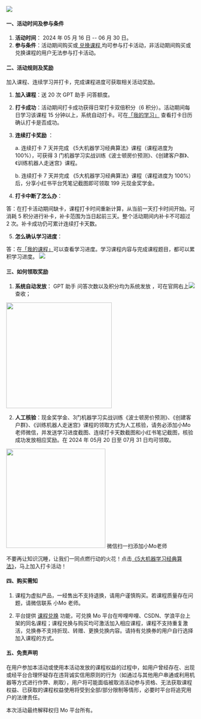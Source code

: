  ![](https://imgbed.momodel.cn/mo/1024/banner.png)

#### 一、活动时间及参与条件

1. **活动时间**： 2024 年 05 月 16 日 -- 06 月 30 日。
2. **参与条件**：活动期间购买或[ 兑换课程 ](https://momodel.cn/docs/#/zh-cn/%E5%8A%9F%E8%83%BD%E4%BB%8B%E7%BB%8D?id=%e8%af%be%e7%a8%8b%e5%85%91%e6%8d%a2%ef%bc%88redeem%ef%bc%89)均可参与打卡活动，非活动期间购买或兑换课程的用户无法参与打卡活动。

#### 二、活动规则及奖励

加入课程、连续学习并打卡，完成课程进度可获取相关活动奖励。

1. **加入课程**：送 20 次 GPT 助手 问答额度。

2. **打卡成功**：活动期间打卡成功获得日常打卡双倍积分（6 积分）。活动期间每日学习该课程 15 分钟以上，系统自动打卡。可在[「我的学习」](https://momodel.cn/my_study) 查看打卡日历确认打卡是否成功。

3. **连续打卡奖励** ：
   
   a. 连续打卡 7 天并完成 《5大机器学习经典算法》课程（课程进度为 100%），可获得 3 门机器学习实战训练《波士顿房价预测》、《创建客户群》、《训练机器人走迷宫》课程。
   
   b. 连续打卡 7 天并完成 《5大机器学习经典算法》课程（课程进度为 100%）后，分享小红书平台凭笔记截图即可领取 199 元现金奖学金。

4. **打卡中断了怎么办**：

答：在打卡活动期间缺卡，课程打卡时间重新计算，从当前一天打卡时间开始。可消耗 5 积分进行补卡，补卡范围为当日起前三天。整个活动期间内补卡不可超过 2 次。补卡成功仍可累计连续打卡天数。

5. **怎么确认学习进度**：

答：在[「我的课程」](https://momodel.cn/my_courses)可以查看学习进度。学习课程内容与完成课程题目，都可以累积学习进度。
 ![](https://imgbed.momodel.cn/mo/1024/我的课程截图.png)

#### 三、如何领取奖励

1. **系统自动发放**： GPT 助手 问答次数以及积分均为系统发放 ，可在官网右上![](https://imgbed.momodel.cn/mo/1024/通知图标.png)查收；

<img title="" src="https://imgbed.momodel.cn/mo/1024/通知下拉框.png" alt="" data-align="center" width="282">

2. **人工核验**：现金奖学金、3门机器学习实战训练《波士顿房价预测》、《创建客户群》、《训练机器人走迷宫》课程的领取方式为人工核验，请务必添加小Mo老师微信，并发送学习进度截图、连续打卡天数截图和小红书笔记截图，核验成功发放相应奖励。在 2024 年 05月 20 日至 07月 31 日均可领取。

<img title="" src="https://imgbed.momodel.cn/userzone/a3a1ea46fcaa98d6df0636c25be4285.jpg" alt="" data-align="center" width="265">                                                        微信扫一扫添加小Mo老师

不要再让知识沉睡，让我们一同点燃行动的火花！点击[《5大机器学习经典算法》](https://momodel.cn/classroom/course/detail?&id=6596736797aa629b54ac939c)，马上加入打卡活动！

#### 四、购买需知

1. 课程为虚拟产品，一经售出不支持退换，请用户谨慎购买。若课程质量存在问题，请微信联系 小Mo 老师。

2. 平台提供 [课程兑换](https://momodel.cn/docs/#/zh-cn/%E5%8A%9F%E8%83%BD%E4%BB%8B%E7%BB%8D?id=%e8%af%be%e7%a8%8b%e5%85%91%e6%8d%a2%ef%bc%88redeem%ef%bc%89) 功能，可兑换 Mo 平台在哔哩哔哩、CSDN、学浪平台上架的同名课程；课程兑换与购买均可激活加入相应课程，课程不支持重复激活，兑换券不支持折现、转赠、更换兑换内容。请持有兑换券的用户自行选择加入课程的方式。

#### 五、免责声明

在用户参加本活动或使用本活动发放的课程权益的过程中，如用户曾经存在、出现或经平台合理怀疑存在违背诚实信用原则的行为（如通过与其他用户串通或利用机器等方式进行作弊、刷取），用户将可能面临被取消活动参与资格、无法获取课程权益、已获取的课程权益使用将受到全部/部分限制等情形，必要时平台将追究用户的法律责任。

本次活动最终解释权归 Mo 平台所有。

